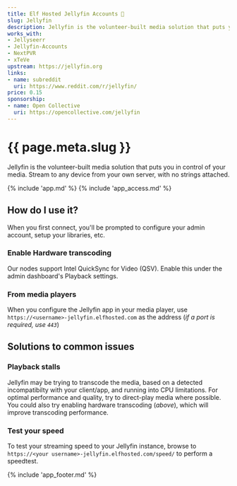 ```yaml
---
title: Elf Hosted Jellyfin Accounts 🧝
slug: Jellyfin
description: Jellyfin is the volunteer-built media solution that puts you in control of your media. Stream to any device from your own server, with no strings attached.
works_with:
- Jellyseerr
- Jellyfin-Accounts
- NextPVR
- xTeVe
upstream: https://jellyfin.org
links:
- name: subreddit
  uri: https://www.reddit.com/r/jellyfin/
price: 0.15
sponsorship: 
- name: Open Collective
  uri: https://opencollective.com/jellyfin
---
```


# {{ page.meta.slug }}

Jellyfin is the volunteer-built media solution that puts you in control of your media. Stream to any device from your own server, with no strings attached.

{% include 'app.md' %}
{% include 'app_access.md' %}

## How do I use it?

When you first connect, you'll be prompted to configure your admin account, setup your libraries, etc.

### Enable Hardware transcoding

Our nodes support Intel QuickSync for Video (QSV). Enable this under the admin dashboard's Playback settings.

### From media players

When you configure the Jellyfin app in your media player, use `https://<username>-jellyfin.elfhosted.com` as the address (*if a port is required, use `443`*)

## Solutions to common issues

### Playback stalls

Jellyfin may be trying to transcode the media, based on a detected incompatibilty with your client/app, and running into CPU limitations. For optimal performance and quality, try to direct-play media where possible. You could also try enabling hardware transcoding (*above*), which will improve transcoding performance.

### Test your speed

To test your streaming speed to your Jellyfin instance, browse to `https://<your username>-jellyfin.elfhosted.com/speed/` to perform a speedtest.

{% include 'app_footer.md' %}